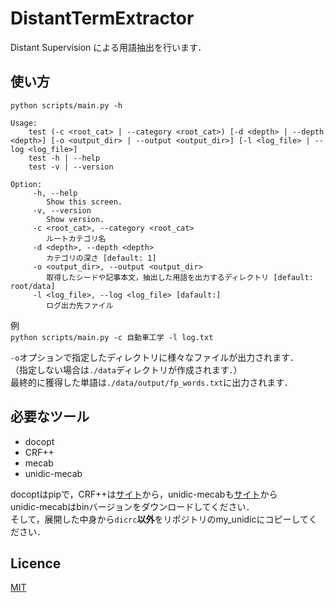# DistantTermExtractor
Distant Supervision による用語抽出を行います．

## 使い方
`python scripts/main.py -h`  
```
Usage:
    test (-c <root_cat> | --category <root_cat>) [-d <depth> | --depth <depth>] [-o <output_dir> | --output <output_dir>] [-l <log_file> | --log <log_file>]
    test -h | --help
    test -v | --version

Option:
     -h, --help
        Show this screen.
     -v, --version
        Show version.
     -c <root_cat>, --category <root_cat>
        ルートカテゴリ名
     -d <depth>, --depth <depth>
        カテゴリの深さ [default: 1]
     -o <output_dir>, --output <output_dir>
        取得したシードや記事本文，抽出した用語を出力するディレクトリ [default: root/data]
     -l <log_file>, --log <log_file> [dafault:]
        ログ出力先ファイル
```


例  
`python scripts/main.py -c 自動車工学 -l log.txt`  


`-o`オプションで指定したディレクトリに様々なファイルが出力されます．  
（指定しない場合は`./data`ディレクトリが作成されます．）  
最終的に獲得した単語は`./data/output/fp_words.txt`に出力されます．  

## 必要なツール
* docopt
* CRF++ 
* mecab
* unidic-mecab

docoptはpipで，CRF++は[サイト][CRF++]から，unidic-mecabも[サイト][unidic]から  
unidic-mecabはbinバージョンをダウンロードしてください．  
そして，展開した中身から`dicrc`**以外**をリポジトリのmy_unidicにコピーしてください．  

## Licence
[MIT][]

[MIT]: https://github.com/tmu-nlp/DistantTermExtractor/blob/master/LICENSE.md
[CRF++]: http://taku910.github.io/crfpp/
[unidic]: http://sourceforge.jp/projects/unidic/

